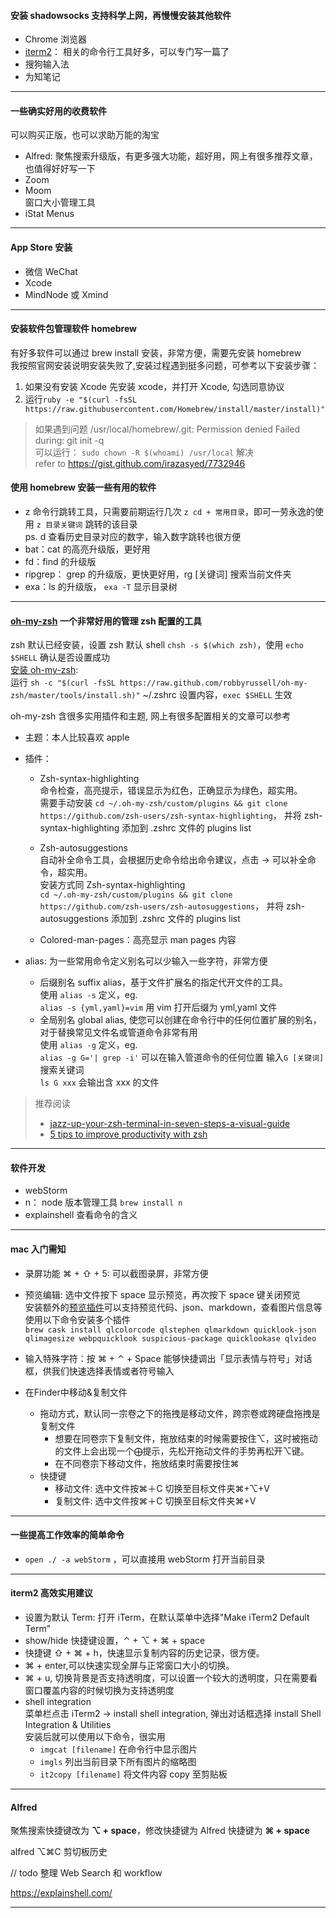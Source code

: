 
#### 安装 shadowsocks 支持科学上网，再慢慢安装其他软件
- Chrome 浏览器
- [iterm2](https://www.iterm2.com/)： 相关的命令行工具好多，可以专门写一篇了
- 搜狗输入法
- 为知笔记
-----------
#### 一些确实好用的收费软件
可以购买正版，也可以求助万能的淘宝

- Alfred: 聚焦搜索升级版，有更多强大功能，超好用，网上有很多推荐文章，也值得好好写一下
- Zoom
- Moom   
  窗口大小管理工具
- iStat Menus

-----------
#### App Store 安装
- 微信 WeChat
- Xcode
- MindNode 或 Xmind

----------

#### 安装软件包管理软件 **homebrew**
有好多软件可以通过 brew install 安装，非常方便，需要先安装 homebrew   
我按照官网安装说明安装失败了,安装过程遇到挺多问题，可参考以下安装步骤：      
1. 如果没有安装 Xcode 先安装 xcode，并打开 Xcode, 勾选同意协议
2. 运行`ruby -e "$(curl -fsSL https://raw.githubusercontent.com/Homebrew/install/master/install)"`

>如果遇到问题 /usr/local/homebrew/.git: Permission denied Failed during: git init -q    
可以运行： `sudo chown -R $(whoami) /usr/local` 解决   
refer to https://gist.github.com/irazasyed/7732946    



#### 使用 homebrew 安装一些有用的软件
- z 命令行跳转工具，只需要前期运行几次 `z cd + 常用目录`，即可一劳永逸的使用 `z 目录关键词` 跳转的该目录    
  ps. d 查看历史目录对应的数字，输入数字跳转也很方便
- bat：cat 的高亮升级版，更好用
- fd：find 的升级版
- ripgrep： grep 的升级版，更快更好用，rg [关键词] 搜索当前文件夹
- exa：ls 的升级版， `exa -T` 显示目录树

--------------

#### **[oh-my-zsh](https://ohmyz.sh)** 一个非常好用的管理 zsh 配置的工具
zsh 默认已经安装，设置 zsh 默认 shell `chsh -s $(which zsh)`，使用 `echo $SHELL` 确认是否设置成功  
[安装 oh-my-zsh](https://github.com/robbyrussell/oh-my-zsh/wiki/Installing-ZSH):    
运行 `sh -c "$(curl -fsSL https://raw.github.com/robbyrussell/oh-my-zsh/master/tools/install.sh)"`
~/.zshrc 设置内容，`exec $SHELL` 生效   

oh-my-zsh 含很多实用插件和主题, 网上有很多配置相关的文章可以参考   
- 主题：本人比较喜欢 apple

- 插件：
  - Zsh-syntax-highlighting  
    命令检查，高亮提示，错误显示为红色，正确显示为绿色，超实用。    
    需要手动安装 `cd ~/.oh-my-zsh/custom/plugins && git clone https://github.com/zsh-users/zsh-syntax-highlighting`， 并将 zsh-syntax-highlighting 添加到 .zshrc 文件的 plugins list

  - Zsh-autosuggestions    
    自动补全命令工具，会根据历史命令给出命令建议，点击 → 可以补全命令，超实用。   
    安装方式同 Zsh-syntax-highlighting   
    `cd ~/.oh-my-zsh/custom/plugins && git clone https://github.com/zsh-users/zsh-autosuggestions`， 并将 zsh-autosuggestions 添加到 .zshrc 文件的 plugins list
  - Colored-man-pages：高亮显示 man pages 内容
- alias: 为一些常用命令定义别名可以少输入一些字符，非常方便    
  - 后缀别名 suffix alias，基于文件扩展名的指定代开文件的工具。   
    使用 `alias -s` 定义，eg.   
    `alias -s {yml,yaml}=vim`  用 vim 打开后缀为 yml,yaml 文件
  - 全局别名 global alias, 使您可以创建在命令行中的任何位置扩展的别名，对于替换常见文件名或管道命令非常有用    
    使用 `alias -g` 定义，eg.   
    `alias -g G='| grep -i'` 可以在输入管道命令的任何位置 输入`G [关键词]` 搜索关键词  
    `ls G xxx` 会输出含 xxx 的文件

   

> 推荐阅读
>  - [jazz-up-your-zsh-terminal-in-seven-steps-a-visual-guide](https://www.freecodecamp.org/news/jazz-up-your-zsh-terminal-in-seven-steps-a-visual-guide-e81a8fd59a38/)
>  - [5 tips to improve productivity with zsh]( https://opensource.com/article/18/9/tips-productivity-zsh)          

-----------

#### 软件开发

- webStorm
- n： node 版本管理工具 `brew install n`
- explainshell 查看命令的含义


-----------

#### mac 入门需知
- 录屏功能 ⌘ + ⇧ + 5: 可以截图录屏，非常方便

- 预览编辑: 选中文件按下 space 显示预览，再次按下 space 键关闭预览   
  安装额外的[预览插件](https://github.com/sindresorhus/quick-look-plugins)可以支持预览代码、json、markdown，查看图片信息等    
  使用以下命令安装多个插件    
  `brew cask install qlcolorcode qlstephen qlmarkdown quicklook-json qlimagesize webpquicklook suspicious-package quicklookase qlvideo`
  
- 输入特殊字符：按 ⌘ + ⌃ + Space 能够快捷调出「显示表情与符号」对话框，供我们快速选择表情或者符号输入
- 在Finder中移动&复制文件 
  - 拖动方式，默认同一宗卷之下的拖拽是移动文件，跨宗卷或跨硬盘拖拽是复制文件
    - 想要在同卷宗下复制文件，拖放结束的时候需要按住⌥，这时被拖动的文件上会出现一个⨁提示，先松开拖动文件的手势再松开⌥键。
    - 在不同卷宗下移动文件，拖放结束时需要按住⌘
  - 快捷键
    - 移动文件: 选中文件按⌘＋C 切换至目标文件夹⌘+⌥+V 
    - 复制文件: 选中文件按⌘＋C 切换至目标文件夹⌘+V 


------------

#### 一些提高工作效率的简单命令

- `open ./ -a webStorm` ，可以直接用 webStorm 打开当前目录


------------

#### iterm2 高效实用建议
- 设置为默认 Term: 打开 iTerm，在默认菜单中选择"Make iTerm2 Default Term"
- show/hide 快捷键设置，⌃ +  ⌥ + ⌘ + space
- 快捷键 ⇧ + ⌘ + h，快速显示复制内容的历史记录，很方便。
- ⌘ + enter,可以快速实现全屏与正常窗口大小的切换。
- ⌘ + u, 切换背景是否支持透明度，可以设置一个较大的透明度，只在需要看窗口覆盖内容的时候切换为支持透明度
- shell integration    
  菜单栏点击 iTerm2 -> install shell integration, 弹出对话框选择 install Shell Integration & Utilities   
  安装后就可以使用以下命令，很实用   
  - `imgcat [filename]`
    在命令行中显示图片
  - `imgls`
    列出当前目录下所有图片的缩略图
  - `it2copy [filename]`
    将文件内容 copy 至剪贴板




---------------

#### Alfred 
聚焦搜索快捷键改为 **⌥ + space**，修改快捷键为 Alfred 快捷键为 **⌘ + space**

alfred ⌥⌘C 剪切板历史

// todo  整理 Web Search 和 workflow

https://explainshell.com/ 


-------------- 
 

 






